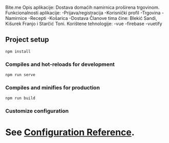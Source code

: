 Bite.me
Opis aplikacije:
Dostava domaćih namirnica proširena trgovinom.
Funkcionalnosti aplikacije:
-Prijava/registracija 
-Korisnički profil
-Trgovina
-Namirnice 
-Recepti
-Košarica
-Dostava
Članove tima čine: Blekić Sandi, Kišurek Franjo i Starčić Toni.
Korištene tehnologije:
-vue
-firebase
-vuetify



## Project setup
```
npm install
```

### Compiles and hot-reloads for development
```
npm run serve
```

### Compiles and minifies for production
```
npm run build
```

### Customize configuration
See [Configuration Reference](https://cli.vuejs.org/config/).
=======


